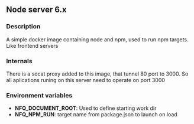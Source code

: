 ## Node server 6.x

### Description
A simple docker image containing node and npm, used to run npm targets. Like frontend servers

### Internals
There is a socat proxy added to this image, that tunnel 80 port to 3000. So all aplications runing on this server need to operate on port 3000

### Environment variables
* __NFQ_DOCUMENT_ROOT__:  Used to define starting work dir
* __NFQ_NPM_RUN__: target name from package.json to launch on load

